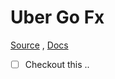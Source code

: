 # Uber Go Fx 
[Source](https://github.com/uber-go/fx) , [Docs](https://uber-go.github.io/fx/get-started/)

- [ ] Checkout this ..